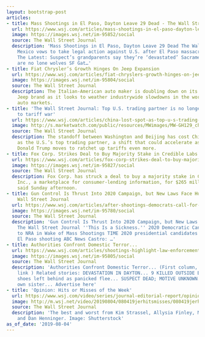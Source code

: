 ```yaml
---
layout: bootstrap-post
articles:
- title: Mass Shootings in El Paso, Dayton Leave 29 Dead - The Wall Street Journal
  url: https://www.wsj.com/articles/mass-shootings-in-el-paso-dayton-leave-29-dead-11564962534
  image: https://images.wsj.net/im-95852/social
  source: The Wall Street Journal
  description: 'Mass Shootings in El Paso, Dayton Leave 29 Dead The Wall Street Journal
    Mexico vows to take legal action against U.S. after El Paso massacre NBCNews.com
    The Latest: Suspect’s grandparents say they’re ‘devastated’ Sacramento Bee There
    are no lone wolves SF Gat…'
- title: Fiat Chrysler’s Growth Hinges On Jeep Expansion
  url: https://www.wsj.com/articles/fiat-chryslers-growth-hinges-on-jeep-expansion-11564953141
  image: https://images.wsj.net/im-95804/social
  source: The Wall Street Journal
  description: The Italian-American auto maker is doubling down on its top-selling
    Jeep brand as it looks to weather industrywide slowdowns in the world’s largest
    auto markets.
- title: 'The Wall Street Journal: Top U.S. trading partner is no longer China, thanks
    to tariff war'
  url: https://www.wsj.com/articles/china-lost-spot-as-top-u-s-trading-partner-in-first-half-11564749251
  image: http://s.marketwatch.com/public/resources/MWimages/MW-GH129_china__ZG_20180410161147.jpg
  source: The Wall Street Journal
  description: The standoff between Washington and Beijing has cost China its position
    as the U.S.’s top trading partner, a shift that could accelerate as President
    Donald Trump moves to ratchet up tariffs even more.
- title: Fox Corp. Strikes Deal to Buy Majority Stake in Credible Labs for $265 Million
  url: https://www.wsj.com/articles/fox-corp-strikes-deal-to-buy-majority-stake-in-credible-labs-for-265-million-11564957912
  image: https://images.wsj.net/im-95827/social
  source: The Wall Street Journal
  description: Fox Corp. has struck a deal to buy a majority stake in Credible Labs
    Inc., a marketplace for consumer-lending information, for $265 million, the company
    said Sunday afternoon.
- title: Gun Control Is Thrust Into 2020 Campaign, but New Laws Face Hurdles - The
    Wall Street Journal
  url: https://www.wsj.com/articles/after-shootings-democrats-call-for-gun-laws-blame-trumps-rhetoric-11564933379
  image: https://images.wsj.net/im-95780/social
  source: The Wall Street Journal
  description: 'Gun Control Is Thrust Into 2020 Campaign, but New Laws Face Hurdles
    The Wall Street Journal ''This Is a Sickness.'' 2020 Democratic Candidates Point
    to NRA in Wake of Mass Shootings TIME 2020 presidential candidates respond to
    El Paso shooting ABC News Castro: …'
- title: Authorities Confront Domestic Terror...
  url: https://www.wsj.com/articles/shootings-highlight-law-enforcement-challenges-to-combating-domestic-terror-11564947769
  image: https://images.wsj.net/im-95805/social
  source: The Wall Street Journal
  description: 'Authorities Confront Domestic Terror... (First column, 6th story,
    link ) Related stories: DEVASTATION IN DAYTON... 9 KILLED OUTSIDE BAR... Abandoned
    shoes left behind as panicked flee... SUSPECT DEAD; MOTIVE UNKNOWN... Shot his
    own sister... Advertise here'
- title: 'Opinion: Hits or Misses of the Week'
  url: https://www.wsj.com/video/series/journal-editorial-report/opinion-hits-or-misses-of-the-week/A4A2651D-16EB-497E-AB18-7A8CC5F8BABB
  image: http://m.wsj.net/video/20190804/080419jerhitsmisses/080419jerhitsmisses_1280x720.jpg
  source: The Wall Street Journal
  description: 'The best and worst from Kim Strassel, Allysia Finley, Mary O''Grady
    and Dan Henninger. Image: Shutterstock'
as_of_date: '2019-08-04'
---
```


